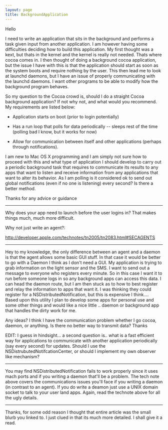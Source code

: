 ```yaml
---
layout: page
title: BackgroundApplication
---
```


Hello

I need to write an application that sits in the background and performs a task given input from another application. I am however having some difficulties deciding how to build this application. My first thought was a kext, but thats in the kernel and the kernel is really not needed. Thats where cocoa comes in. I then thought of doing a background cocoa application, but the issue I have with this is that the application should start as soon as the system boots and require nothing by the user. This then lead me to look at launchd daemons, but I have an issue of properly communicating with the launchd daemons. I want other programs to be able to modify how the background program behaves.

So my question to the Cocoa crowd is, should I do a straight Cocoa background application? If not why not, and what would you recommend. My requirements are listed below:

- Application starts on boot (prior to login potentially)

- Has a run loop that polls for data periodically -- sleeps rest of the time (polling bad I know, but it works for now)

- Allow for communication between itself and other applications (perhaps through notifications).


I am new to Mac OS X programming and I am simply not sure how to proceed with this and what type of application I should develop to carry out a periodic background task that requires to communicate its results to any apps that want to listen and receive information from any applications that want to alter its behavior. As I am polling is it considered ok to send out global notifications (even if no one is listening) every second? Is there a better method.

Thanks for any advice or guidance

----

Why does your app need to launch before the user logins in? That makes things much, much more difficult. 

Why not just write an agent?:

http://developer.apple.com/technotes/tn2005/tn2083.html#SECAGENTS

----

Hey to my knowledge, the only difference between an agent and a daemon is that the agent allows some basic GUI stuff. In that case it would be better to go with a Daemon I think as I don't need a GUI. My application is trying to grab information on the light sensor and the SMS. I want to send out a message to everyone who registers every minute. So in this case I want it to run before someone logs in so any background apps can access this data. I can head the daemon route, but I am then stuck as to how to best register and relay the information to apps that want it. I was thinking they could register for a NSDistributedNotification, but this is expensive I think.... 
Based upon this utility I plan to develop some apps for personal use and some other things and would like a nice little .. daemon or background app that handles the dirty work for me.

Any ideas? I think I have the communication problem whether I go cocoa, daemon, or anything. Is there no better way to transmit data?
Thanks

EDIT: I guess in hindsight...  a second question is.. what is a fast efficient way for applications to communicate with another application periodically (say every second) for updates. Should I use the NSDistrubutedNotifcationCenter, or should I implement my own observer like mechanism?

----

You may find NSDistributedNotification fails to work properly since it uses mach ports and if you writing a daemon that'll be a problem. The tech note above covers the communications issues you'll face if you writing a daemon (in contrast to an agent). If you do write a deamon just use a UNIX domain socket to talk to your user land apps. Again, read the technote above for all the ugly details.



---- 


Thanks, for some odd reason I thought that entire article was the small blurb you linked to. I just clued in that its much more detailed. I shall give it a read.

